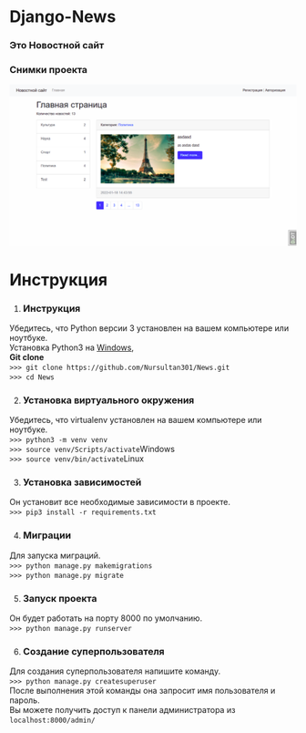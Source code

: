 # Django-News
### Это Новостной сайт

### Снимки проекта
  ![alt text](https://github.com/Nursultan301/News/blob/main/mysite/static/PHOTO_README/news.png)
  <br>
  
# Инструкция 

1) ### Инструкция
  Убедитесь, что Python версии 3 установлен на вашем компьютере или ноутбуке.<br>
  Установка Python3 на [Windows](https://www.youtube.com/watch?v=IU4-19ofajg), []()
 	 <br>
  **Git clone** <br>
  `>>> git clone https://github.com/Nursultan301/News.git`<br>
  `>>> cd News`
  
2) ### Установка виртуального окружения
  Убедитесь, что virtualenv установлен на вашем компьютере или ноутбуке.<br>
  `>>> python3 -m venv venv`<br>
  `>>> source venv/Scripts/activate`Windows<br>
  `>>> source venv/bin/activate`Linux
  
  
3) ### Установка зависимостей
  Он установит все необходимые зависимости в проекте.<br>
  `>>> pip3 install -r requirements.txt`
  
4) ### Миграции 
  Для запуска миграций. <br>
  `>>> python manage.py makemigrations`<br>
  `>>> python manage.py migrate`
  
5) ### Запуск проекта
 Он будет работать на порту 8000 по умолчанию.<br>
`>>> python manage.py runserver` 
  
6) ### Создание суперпользователя
Для создания суперпользователя напишите команду.<br>
`>>> python manage.py createsuperuser`<br>
После выполнения этой команды она запросит имя пользователя и пароль.<br>
Вы можете получить доступ к панели администратора из `localhost:8000/admin/`
